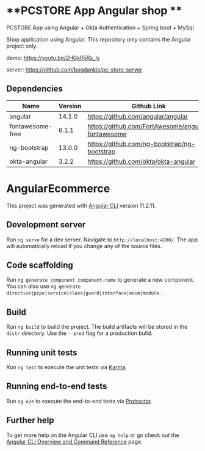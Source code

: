 # **PCSTORE App Angular shop **

PCSTORE App using Angular + Okta Authentication + Spring boot + MySql


Shop application using Angular. This repository only contains the Angular project only.

demo: https://youtu.be/2HGx05Rz_Is

server: https://github.com/bogdankis/pc-store-server

## Dependencies
| Name             | Version | Github Link                                        |
| ---------------- | ------- | -------------------------------------------------- |
| angular          | 14.1.0  | https://github.com/angular/angular           	  |
| fontawesome-free | 6.1.1   | https://github.com/FortAwesome/angular-fontawesome |
| ng-bootstrap	   | 13.0.0  | https://github.com/ng-bootstrap/ng-bootstrap       |
| okta-angular     | 3.2.2   | https://github.com/okta/okta-angular               |


# AngularEcommerce

This project was generated with [Angular CLI](https://github.com/angular/angular-cli) version 11.2.11.

## Development server

Run `ng serve` for a dev server. Navigate to `http://localhost:4200/`. The app will automatically reload if you change any of the source files.

## Code scaffolding

Run `ng generate component component-name` to generate a new component. You can also use `ng generate directive|pipe|service|class|guard|interface|enum|module`.

## Build

Run `ng build` to build the project. The build artifacts will be stored in the `dist/` directory. Use the `--prod` flag for a production build.

## Running unit tests

Run `ng test` to execute the unit tests via [Karma](https://karma-runner.github.io).

## Running end-to-end tests

Run `ng e2e` to execute the end-to-end tests via [Protractor](http://www.protractortest.org/).

## Further help

To get more help on the Angular CLI use `ng help` or go check out the [Angular CLI Overview and Command Reference](https://angular.io/cli) page.
